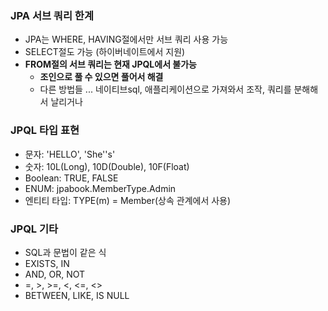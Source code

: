 

### JPA 서브 쿼리 한계
+ JPA는 WHERE, HAVING절에서만 서브 쿼리 사용 가능
+ SELECT절도 가능 (하이버네이트에서 지원)
+ **FROM절의 서브 쿼리는 현재 JPQL에서 불가능**
    + **조인으로 풀 수 있으면 풀어서 해결**
    + 다른 방법들 ... 네이티브sql, 애플리케이션으로 가져와서 조작, 쿼리를 분해해서 날리거나

### JPQL 타입 표현
+ 문자: 'HELLO', 'She''s'
+ 숫자: 10L(Long), 10D(Double), 10F(Float)
+ Boolean: TRUE, FALSE
+ ENUM: jpabook.MemberType.Admin
+ 엔티티 타입: TYPE(m) = Member(상속 관계에서 사용)

### JPQL 기타
+ SQL과 문법이 같은 식
+ EXISTS, IN
+ AND, OR, NOT
+ =, >, >=, <, <=, <>
+ BETWEEN, LIKE, IS NULL

